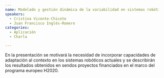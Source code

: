 ```yaml
---
name: Modelado y gestión dinámica de la variabilidad en sistemas robóticos
speakers:
  - Cristina Vicente-Chicote
  - Juan Francisco Inglés-Romero
categories:
  - Aplicación
  - Charla

---
```


En la presentación se motivará la necesidad de incorporar capacidades de adaptación al contexto en los sistemas robóticos actuales y se describirán los resultados obtenidos en sendos proyectos financiados en el marco del programa europeo H2020.